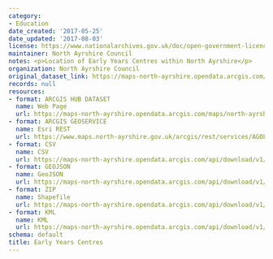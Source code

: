 ```yaml
---
category:
- Education
date_created: '2017-05-25'
date_updated: '2017-08-03'
license: https://www.nationalarchives.gov.uk/doc/open-government-licence/version/3/
maintainer: North Ayrshire Council
notes: <p>Location of Early Years Centres within North Ayrshire</p>
organization: North Ayrshire Council
original_dataset_link: https://maps-north-ayrshire.opendata.arcgis.com/maps/north-ayrshire::early-years-centres
records: null
resources:
- format: ARCGIS HUB DATASET
  name: Web Page
  url: https://maps-north-ayrshire.opendata.arcgis.com/maps/north-ayrshire::early-years-centres
- format: ARCGIS GEOSERVICE
  name: Esri REST
  url: https://www.maps.north-ayrshire.gov.uk/arcgis/rest/services/AGOL/Open_Data_Portal/MapServer/4
- format: CSV
  name: CSV
  url: https://maps-north-ayrshire.opendata.arcgis.com/api/download/v1/items/c42e7bc86eb040dfa51d71d14ecd74f0/csv?layers=4
- format: GEOJSON
  name: GeoJSON
  url: https://maps-north-ayrshire.opendata.arcgis.com/api/download/v1/items/c42e7bc86eb040dfa51d71d14ecd74f0/geojson?layers=4
- format: ZIP
  name: Shapefile
  url: https://maps-north-ayrshire.opendata.arcgis.com/api/download/v1/items/c42e7bc86eb040dfa51d71d14ecd74f0/shapefile?layers=4
- format: KML
  name: KML
  url: https://maps-north-ayrshire.opendata.arcgis.com/api/download/v1/items/c42e7bc86eb040dfa51d71d14ecd74f0/kml?layers=4
schema: default
title: Early Years Centres
---
```

